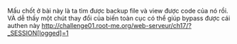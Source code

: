Mấu chốt ở bài này là ta tìm được backup file và view được code của nó rồi. VÀ dễ thấy một chút thay đổi của biến toàn cục có thể giúp bypass được cái authen này
http://challenge01.root-me.org/web-serveur/ch17/?_SESSION[logged]=1
